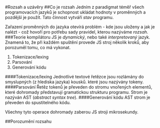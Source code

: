 #Rozsah a uzávěry
##Co je rozsah
Jedním z paradigmat téměř všech programovacích jazyků je schopnost ukládat
hodnoty v proměnných a pozdější je použít. Tato činnost vytváří _stav_ programu.

Zařazení proměnných do jazyka otevírá problém - kde jsou uloženy a jak je
nalézt - což hovoří pro potřebu sady pravidel, kterou nazýváme _rozsah_.
###Teorie kompilátoru
JS je _dynamický_, nebo také _interpretovaný_ jazyk. Znamená to, že při každém
spuštění provede JS stroj několik kroků, aby porozuměl tomu, co má vykonat.

1. Tokenizace/lexing
2. Parsování
2. Generování kódu

####Tokenizace/lexing
Jednotlivé textové řetězce jsou rozlámány do smyslupných (z hlediska jazyka)
kousků. které jsou nazývány tokeny.
####Parsování
Řetěz tokenů je převeden do stromu vnořených elementů, které dohromady
představují gramatickou strukturu programu. Strom je nazýván AST (_abstract
syntax tree_).
####Generování kódu
AST strom je převeden do spustitelného kódu.

Všechny tyto operace dohromady zaberou JS stroji mikrosekundy.

##Porozumění rozsahu
